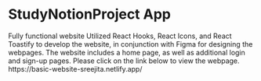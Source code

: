 # StudyNotionProject App

<div>Fully functional website
Utilized React Hooks, React Icons, and React Toastify to develop the website, in conjunction with Figma for designing the webpages.
The website includes a home page, as well as additional login and sign-up pages.
Please click on the link below to view the webpage.
</div>
https://basic-website-sreejita.netlify.app/
